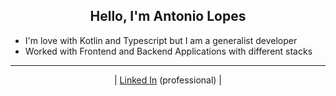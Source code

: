 <h2 align="center"> Hello, I'm Antonio Lopes </h2>
 
- I'm love with Kotlin and Typescript but I am a generalist developer
- Worked with Frontend and Backend Applications with different stacks

<hr>

<div align="center">

| [Linked In](https://www.linkedin.com/in/vict%C3%B3ria-rose-4a90b6233/) (professional) |

</div>


